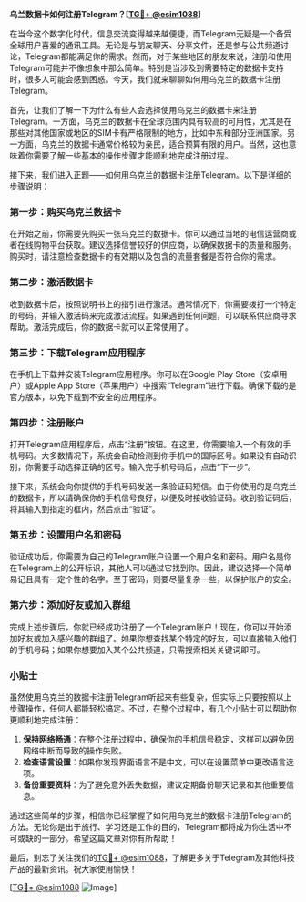 **乌兰数据卡如何注册Telegram？[[TG💪+ @esim1088](https://t.me/s/esim1088)]**

在当今这个数字化时代，信息交流变得越来越便捷，而Telegram无疑是一个备受全球用户喜爱的通讯工具。无论是与朋友聊天、分享文件，还是参与公共频道讨论，Telegram都能满足你的需求。然而，对于某些地区的朋友来说，注册和使用Telegram可能并不像想象中那么简单。特别是当涉及到需要特定的数据卡支持时，很多人可能会感到困惑。今天，我们就来聊聊如何用乌克兰的数据卡注册Telegram。

首先，让我们了解一下为什么有些人会选择使用乌克兰的数据卡来注册Telegram。一方面，乌克兰的数据卡在全球范围内具有较高的可用性，尤其是在那些对其他国家或地区的SIM卡有严格限制的地方，比如中东和部分亚洲国家。另一方面，乌克兰的数据卡通常价格较为亲民，适合预算有限的用户。当然，这也意味着你需要了解一些基本的操作步骤才能顺利地完成注册过程。

接下来，我们进入正题——如何用乌克兰的数据卡注册Telegram。以下是详细的步骤说明：

### 第一步：购买乌克兰数据卡

在开始之前，你需要先购买一张乌克兰的数据卡。你可以通过当地的电信运营商或者在线购物平台获取。建议选择信誉较好的供应商，以确保数据卡的质量和服务。购买时，请注意检查数据卡的有效期以及包含的流量套餐是否符合你的需求。

### 第二步：激活数据卡

收到数据卡后，按照说明书上的指引进行激活。通常情况下，你需要拨打一个特定的号码，并输入激活码来完成激活流程。如果遇到任何问题，可以联系供应商寻求帮助。激活完成后，你的数据卡就可以正常使用了。

### 第三步：下载Telegram应用程序

在手机上下载并安装Telegram应用程序。你可以在Google Play Store（安卓用户）或Apple App Store（苹果用户）中搜索“Telegram”进行下载。确保下载的是官方版本，以免下载到不安全的应用程序。

### 第四步：注册账户

打开Telegram应用程序后，点击“注册”按钮。在这里，你需要输入一个有效的手机号码。大多数情况下，系统会自动检测到你手机中的国际区号。如果没有自动识别，你需要手动选择正确的区号。输入完手机号码后，点击“下一步”。

接下来，系统会向你提供的手机号码发送一条验证码短信。由于你使用的是乌克兰的数据卡，所以请确保你的手机信号良好，以便及时接收验证码。收到验证码后，将其输入到指定的框内，然后点击“验证”。

### 第五步：设置用户名和密码

验证成功后，你需要为自己的Telegram账户设置一个用户名和密码。用户名是你在Telegram上的公开标识，其他人可以通过它找到你。因此，建议选择一个简单易记且具有一定个性的名字。至于密码，则要尽量复杂一些，以保护账户的安全。

### 第六步：添加好友或加入群组

完成上述步骤后，你就已经成功注册了一个Telegram账户！现在，你可以开始添加好友或加入感兴趣的群组了。如果你想查找某个特定的好友，可以直接输入他们的手机号码；如果你想要加入某个公共频道，只需搜索相关关键词即可。

### 小贴士

虽然使用乌克兰的数据卡注册Telegram听起来有些复杂，但实际上只要按照以上步骤操作，任何人都能轻松搞定。不过，在整个过程中，有几个小贴士可以帮助你更顺利地完成注册：

1. **保持网络畅通**：在整个注册过程中，确保你的手机信号稳定，这样可以避免因网络中断而导致的操作失败。
2. **检查语言设置**：如果你发现界面语言不是中文，可以在设置菜单中更改语言选项。
3. **备份重要资料**：为了避免意外丢失数据，建议定期备份聊天记录和其他重要信息。

通过这些简单的步骤，相信你已经掌握了如何用乌克兰的数据卡注册Telegram的方法。无论你是出于旅行、学习还是工作的目的，Telegram都将成为你生活中不可或缺的一部分。希望这篇文章对你有所帮助！

最后，别忘了关注我们的[TG💪+ @esim1088](https://t.me/s/esim1088)，了解更多关于Telegram及其他科技产品的最新资讯。祝大家使用愉快！

[[TG💪+ @esim1088](https://t.me/s/esim1088) ![Image](https://i.postimg.cc/4NQfJmqS/Snipaste-2025-05-13-00-14-12.png)]